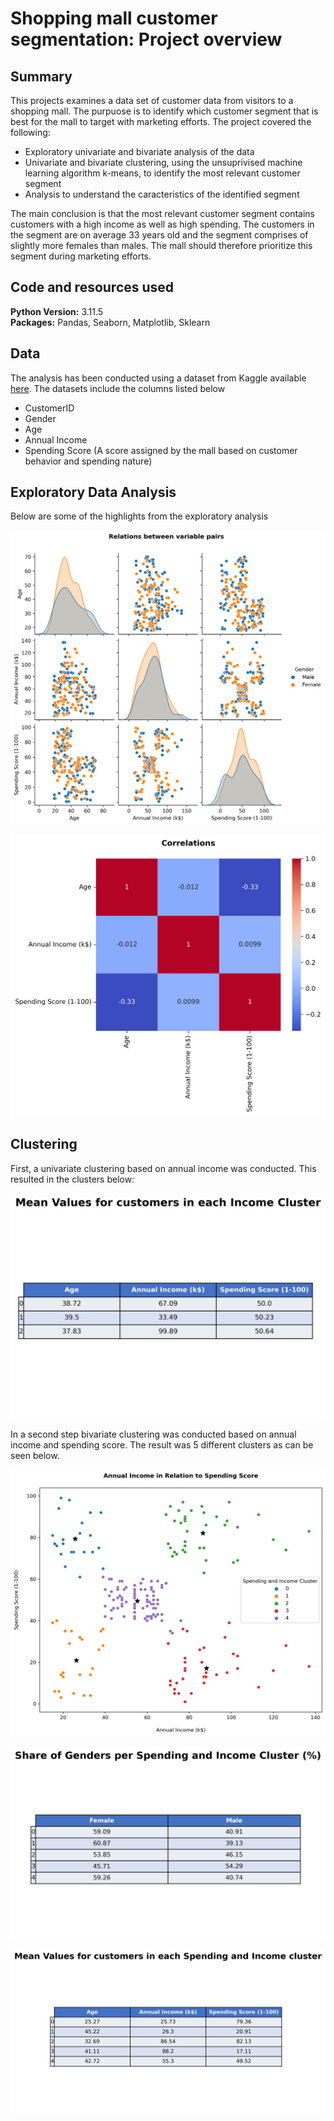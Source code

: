 # Shopping mall customer segmentation: Project overview

## Summary
This projects examines a data set of customer data from visitors to a shopping mall. The purpuose is to identify which customer segment that is best for the mall to target with marketing efforts.
The project covered the following:
* Exploratory univariate and bivariate analysis of the data
* Univariate and bivariate clustering, using the unsuprivised machine learning algorithm k-means, to identify the most relevant customer segment
* Analysis to understand the caracteristics of the identified segment

The main conclusion is that the most relevant customer segment contains customers with a high income as well as high spending. The customers in the segment are on average 33 years old and the segment comprises of slightly more females than males. The mall should therefore prioritize this segment during marketing efforts.

## Code and resources used
**Python Version:** 3.11.5  
**Packages:** Pandas, Seaborn, Matplotlib, Sklearn

## Data
The analysis has been conducted using a dataset from Kaggle available [here](https://www.kaggle.com/datasets/vjchoudhary7/customer-segmentation-tutorial-in-python).
The datasets include the columns listed below
* CustomerID
* Gender
* Age
* Annual Income
* Spending Score (A score assigned by the mall based on customer behavior and spending nature)

## Exploratory Data Analysis
Below are some of the highlights from the exploratory analysis  
  
![Relations between variable pairs](Images/relations_between_variable_pairs.png "Relations between variable pairs")  

![Correlations](Images/correlations.png "Correlations") 

## Clustering
First, a univariate clustering based on annual income was conducted. This resulted in the clusters below:  

![Mean Values for customers in each Income cluster](Images/income_cluster_averages.png "Mean Values for customers in each Income cluster")  

In a second step bivariate clustering was conducted based on annual income and spending score. The result was 5 different clusters as can be seen below.  

![Annual income in relation to spending scores](Images/clustering_bivariate.png "Annual income in relation to spending scores")  

![Share of Genders per Spending and Income Cluster](Images/gender_percentage_by_spending_and_income_cluster.png "Share of Genders per Spending and Income Cluster")  

![Mean Values for customers in each Spending and Income cluster](Images/average_values_by_spending_and_income_cluster.png "Mean Values for customers in each Spending and Income cluster")  
